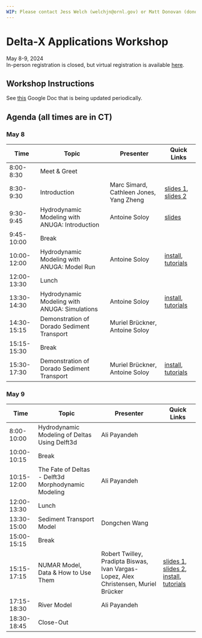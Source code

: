 ```yaml
---
WIP: Please contact Jess Welch (welchjn@ornl.gov) or Matt Donovan (donovanmt@ornl.gov) for questions and contributions.
---
```


# Delta-X Applications Workshop
May 8-9, 2024  
In-person registration is closed, but virtual registration is available [here](https://forms.gle/zZ7ZrnjPGCow6Kbt9).  

## Workshop Instructions
See [this](https://docs.google.com/document/d/1vlykr5kp8t-2cXk17LA2tKUy97WKpe-J/) Google Doc that is being updated periodically. 

## Agenda (all times are in CT)
### May 8
| Time | Topic | Presenter | Quick Links |
| - | - | - | - |
| 8:00-8:30 | Meet & Greet  |  |  |
| 8:30-9:30 |  Introduction | Marc Simard, Cathleen Jones, Yang Zheng | [slides 1](slides/0A_DeltaX_Intro_Simard.pdf), [slides 2](slides/0B_DeltaX_DataOverview_Jones.pdf) |
| 9:30-9:45 | Hydrodynamic Modeling with ANUGA: Introduction | Antoine Soloy | [slides](slides/1_HydrodynamicModeling_ANUGA.pptx) |
| 9:45-10:00  | Break  |  |  |
| 10:00-12:00 | Hydrodynamic Modeling with ANUGA: Model Run | Antoine Soloy | [install](installation_files/anuga_dorado.yml), [tutorials](tutorials/1_HydrodynamicModeling_ANUGA) |
| 12:00-13:30  | Lunch  |  |  |
| 13:30-14:30 | Hydrodynamic Modeling with ANUGA: Simulations | Antoine Soloy | [install](installation_files/anuga_dorado.yml), [tutorials](tutorials/1_HydrodynamicModeling_ANUGA) |
| 14:30-15:15 | Demonstration of Dorado Sediment Transport | Muriel Brückner, Antoine Soloy |    |
| 15:15-15:30 | Break  |  |  |
| 15:30-17:30 | Demonstration of Dorado Sediment Transport | Muriel Brückner, Antoine Soloy | [install](installation_files/anuga_dorado.yml), [tutorials](tutorials/2_SedimentTransport_Dorado) |

### May 9
| Time | Topic | Presenter | Quick Links |
| - | - | - | - |
| 8:00-10:00 | Hydrodynamic Modeling of Deltas Using Delft3d | Ali Payandeh |  |
| 10:00-10:15 | Break |  |  |
| 10:15-12:00 | The Fate of Deltas - Delft3d Morphodynamic Modeling | Ali Payandeh |  |
| 12:00-13:30 | Lunch |  |  |
| 13:30-15:00 | Sediment Transport Model | Dongchen Wang |  |
| 15:00-15:15 | Break |  |  |
| 15:15-17:15 | NUMAR Model, Data & How to Use Them | Robert Twilley, Pradipta Biswas, Ivan Vargas-Lopez, Alex Christensen, Muriel Brücker | [slides 1](slides/6A_NUMARModel_twilley.pdf), [slides 2](slides/6B_NUMARModel_biswas.pdf), [install](installation_files/numar.yml), [tutorials](tutorials/6_NUMARModel) |
| 17:15-18:30 | River Model | Ali Payandeh |  |
| 18:30-18:45 | Close-Out |  |  |
